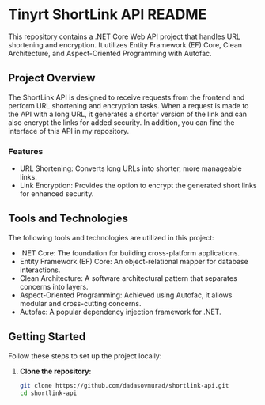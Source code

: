 # Tinyrt ShortLink API README

This repository contains a .NET Core Web API project that handles URL shortening and encryption. It utilizes Entity Framework (EF) Core, Clean Architecture, and Aspect-Oriented Programming with Autofac.

## Project Overview

The ShortLink API is designed to receive requests from the frontend and perform URL shortening and encryption tasks. When a request is made to the API with a long URL, it generates a shorter version of the link and can also encrypt the links for added security. In addition, you can find the interface of this API in my repository.

### Features

- URL Shortening: Converts long URLs into shorter, more manageable links.
- Link Encryption: Provides the option to encrypt the generated short links for enhanced security.

## Tools and Technologies

The following tools and technologies are utilized in this project:

- .NET Core: The foundation for building cross-platform applications.
- Entity Framework (EF) Core: An object-relational mapper for database interactions.
- Clean Architecture: A software architectural pattern that separates concerns into layers.
- Aspect-Oriented Programming: Achieved using Autofac, it allows modular and cross-cutting concerns.
- Autofac: A popular dependency injection framework for .NET.

## Getting Started

Follow these steps to set up the project locally:

1. **Clone the repository:**

   ```bash
   git clone https://github.com/dadasovmurad/shortlink-api.git
   cd shortlink-api
